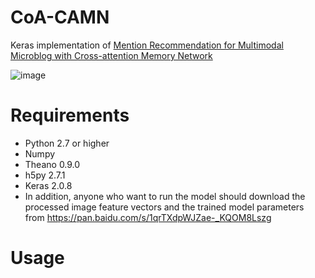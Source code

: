 # CoA-CAMN
Keras implementation of [Mention Recommendation for Multimodal Microblog with Cross-attention Memory Network](http://jkx.fudan.edu.cn/~qzhang/paper/sigir2018.pdf)
   
   
![image](https://github.com/ecnucsmark/CoA-CAMN/raw/master/img/model.jpg)
   
# Requirements
+ Python 2.7 or higher
+ Numpy
+ Theano 0.9.0
+ h5py 2.7.1
+ Keras 2.0.8
+ In addition, anyone who want to run the model should download the processed image feature vectors and the trained model parameters from https://pan.baidu.com/s/1qrTXdpWJZae-_KQOM8Lszg

# Usage

